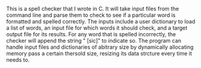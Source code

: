 This is a spell checker that I wrote in C. It will take input files from the command line and parse them to check to see if a particular word is formatted and spelled correctly. The inputs include a user dictionary to load a list of words, an input file for which words it should check, and a target output file for its results. For any word that is spelled incorrectly, the checker will append the string " [sic]" to indicate so. The program can handle input files and dictionaries of abitrary size by dynamically allocating memory pass a certain thersold size, resizing its data strcture every time it needs to.
